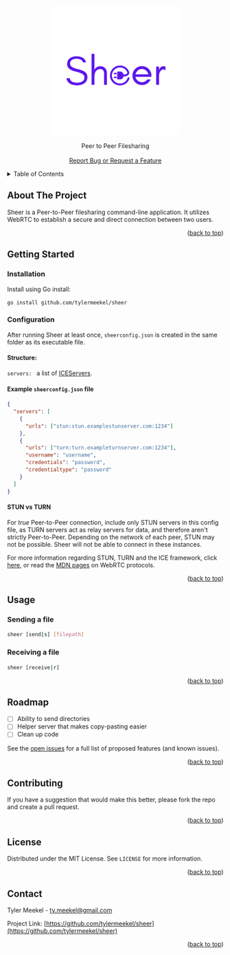 <a name="readme-top"></a>
<br />
<div align="center">
  <a href="https://github.com/tylermeekel/sheer">
    <img src="images/logo.png" alt="Logo" width="300" height="300">
  </a>

  <p align="center">
    Peer to Peer Filesharing
    <br />
    <br />
    <a href="https://github.com/tylermeekel/sheer/issues">Report Bug or Request a Feature</a>
  </p>
</div>



<!-- TABLE OF CONTENTS -->
<details>
  <summary>Table of Contents</summary>
  <ol>
    <li>
      <a href="#about-the-project">About The Project</a>
    </li>
    <li>
      <a href="#getting-started">Getting Started</a>
    </li>
    <li><a href="#usage">Usage</a></li>
    <li><a href="#roadmap">Roadmap</a></li>
    <li><a href="#contributing">Contributing</a></li>
    <li><a href="#license">License</a></li>
    <li><a href="#contact">Contact</a></li>
  </ol>
</details>



<!-- ABOUT THE PROJECT -->
## About The Project

<!-- [![Product Name Screen Shot][product-screenshot]](https://example.com) -->

Sheer is a Peer-to-Peer filesharing command-line application. It utilizes WebRTC to establish a secure and direct connection between two users.
<p align="right">(<a href="#readme-top">back to top</a>)</p>

## Getting Started
### Installation
Install using Go install:
```
go install github.com/tylermeekel/sheer
```

### Configuration
After running Sheer at least once, `sheerconfig.json` is created in the same folder as its executable file.

#### Structure:
`servers: ` a list of [ICEServers](https://pkg.go.dev/github.com/pion/webrtc/v3#ICEServer).

#### Example `sheerconfig.json` file
```json
{
  "servers": [
    {
      "urls": ["stun:stun.examplestunserver.com:1234"]
    },
    {
      "urls": ["turn:turn.exampleturnserver.com:1234"],
      "username": "username",
      "credentials": "password",
      "credentialtype": "password"
    }
  ]
}
```

#### STUN vs TURN
For *true* Peer-to-Peer connection, include only STUN servers in this config file, as TURN servers act as relay servers for data, and therefore aren't strictly Peer-to-Peer. Depending on the network of each peer, STUN may not be possible. Sheer will not be able to connect in these instances.

For more information regarding STUN, TURN and the ICE framework, click [here](https://developer.liveswitch.io/liveswitch-server/guides/what-are-stun-turn-and-ice.html), or read the [MDN pages](https://developer.mozilla.org/en-US/docs/Web/API/WebRTC_API/Protocols) on WebRTC protocols.
<p align="right">(<a href="#readme-top">back to top</a>)</p>



<!-- USAGE EXAMPLES -->
## Usage
### Sending a file
```sh
sheer [send|s] [filepath]
```

### Receiving a file
```sh
sheer [receive|r]
```


<p align="right">(<a href="#readme-top">back to top</a>)</p>



<!-- ROADMAP -->
## Roadmap

- [ ] Ability to send directories
- [ ] Helper server that makes copy-pasting easier
- [ ] Clean up code

See the [open issues](https://github.com/tylermeekel/sheer/issues) for a full list of proposed features (and known issues).

<p align="right">(<a href="#readme-top">back to top</a>)</p>



<!-- CONTRIBUTING -->
## Contributing

If you have a suggestion that would make this better, please fork the repo and create a pull request.

<p align="right">(<a href="#readme-top">back to top</a>)</p>



<!-- LICENSE -->
## License

Distributed under the MIT License. See `LICENSE` for more information.

<p align="right">(<a href="#readme-top">back to top</a>)</p>



<!-- CONTACT -->
## Contact

Tyler Meekel - ty.meekel@gmail.com

Project Link: [https://github.com/tylermeekel/sheer](https://github.com/tylermeekel/sheer)

<p align="right">(<a href="#readme-top">back to top</a>)</p>


<!-- MARKDOWN LINKS & IMAGES -->
<!-- https://www.markdownguide.org/basic-syntax/#reference-style-links -->
[contributors-shield]: https://img.shields.io/github/contributors/tylermeekel/sheer.svg?style=for-the-badge
[contributors-url]: https://github.com/tylermeekel/sheer/graphs/contributors
[forks-shield]: https://img.shields.io/github/forks/tylermeekel/sheer.svg?style=for-the-badge
[forks-url]: https://github.com/tylermeekel/sheer/network/members
[stars-shield]: https://img.shields.io/github/stars/tylermeekel/sheer.svg?style=for-the-badge
[stars-url]: https://github.com/tylermeekel/sheer/stargazers
[issues-shield]: https://img.shields.io/github/issues/tylermeekel/sheer.svg?style=for-the-badge
[issues-url]: https://github.com/tylermeekel/sheer/issues
[license-shield]: https://img.shields.io/github/license/tylermeekel/sheer.svg?style=for-the-badge
[license-url]: https://github.com/tylermeekel/sheer/blob/master/LICENSE.txt
[linkedin-shield]: https://img.shields.io/badge/-LinkedIn-black.svg?style=for-the-badge&logo=linkedin&colorB=555
[linkedin-url]: https://linkedin.com/in/tylermeekel
[product-screenshot]: images/screenshot.png
[Next.js]: https://img.shields.io/badge/next.js-000000?style=for-the-badge&logo=nextdotjs&logoColor=white
[Next-url]: https://nextjs.org/
[React.js]: https://img.shields.io/badge/React-20232A?style=for-the-badge&logo=react&logoColor=61DAFB
[React-url]: https://reactjs.org/
[Vue.js]: https://img.shields.io/badge/Vue.js-35495E?style=for-the-badge&logo=vuedotjs&logoColor=4FC08D
[Vue-url]: https://vuejs.org/
[Angular.io]: https://img.shields.io/badge/Angular-DD0031?style=for-the-badge&logo=angular&logoColor=white
[Angular-url]: https://angular.io/
[Svelte.dev]: https://img.shields.io/badge/Svelte-4A4A55?style=for-the-badge&logo=svelte&logoColor=FF3E00
[Svelte-url]: https://svelte.dev/
[Laravel.com]: https://img.shields.io/badge/Laravel-FF2D20?style=for-the-badge&logo=laravel&logoColor=white
[Laravel-url]: https://laravel.com
[Bootstrap.com]: https://img.shields.io/badge/Bootstrap-563D7C?style=for-the-badge&logo=bootstrap&logoColor=white
[Bootstrap-url]: https://getbootstrap.com
[JQuery.com]: https://img.shields.io/badge/jQuery-0769AD?style=for-the-badge&logo=jquery&logoColor=white
[JQuery-url]: https://jquery.com 